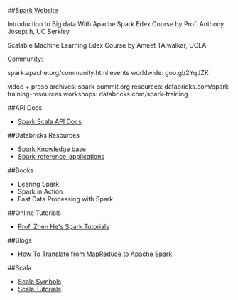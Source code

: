 
##[Spark Website](http://spark.apache.org)



Introduction to Big data With Apache Spark Edex Course by Prof. Anthony Josept
h, UC Berkley

Scalable Machine Learning Edex Course by Ameet TAlwalkar, UCLA

Community:

spark.apache.org/community.html
events worldwide: goo.gl/2YqJZK

video + preso archives: spark-summit.org
resources: databricks.com/spark-training-resources
workshops: databricks.com/spark-training

##API Docs

*   [Spark Scala API Docs](http://spark.apache.org/docs/latest/api/scala/index.html#package)

##Databricks Resources

*   [Spark Knowledge base](https://databricks.gitbooks.io/databricks-spark-knowledge-base/content/)
*   [Spark-reference-applications](https://databricks.gitbooks.io/databricks-spark-reference-applications/content/)

##Books

*   Learing Spark
*   Spark in Action
*   Fast Data Processing with Spark

##Online Tutorials

*   [Prof. Zhen He's Spark Tutorials](http://homepage.cs.latrobe.edu.au/zhe/ZhenHeSparkRDDAPIExamples.html#mapPartitions)

##Blogs

*   [How To Translate from MapReduce to Apache Spark](http://blog.cloudera.com/blog/2014/09/how-to-translate-from-mapreduce-to-apache-spark/)

 
##Scala 
 
 *  [Scala Symbols](http://docs.scala-lang.org/tutorials/FAQ/finding-symbols.html)
 *  [Scala Tutorials](http://www.tutorialspoint.com/scala/scala_arrays.htm)
 


